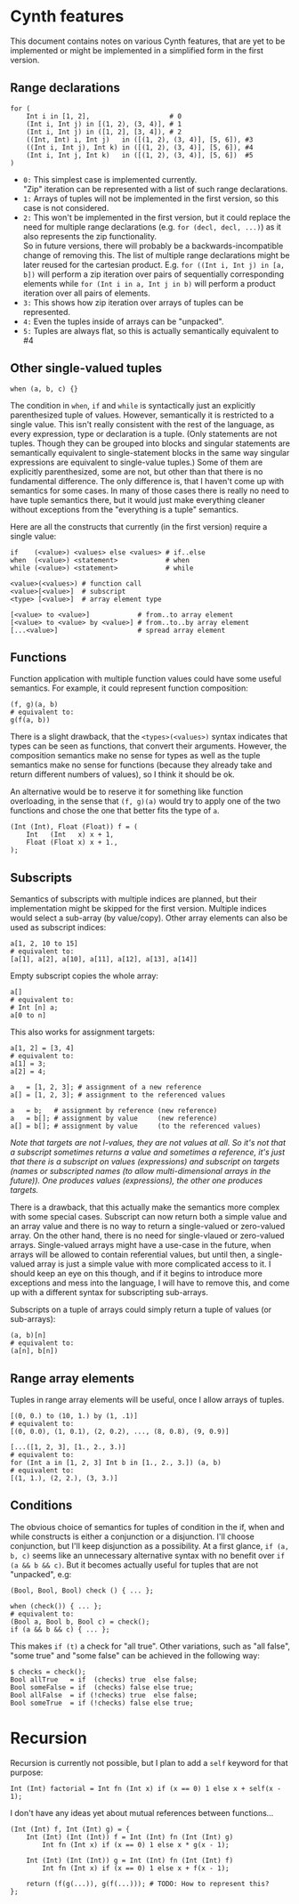 # Cynth features

This document contains notes on various Cynth features, that are yet to be implemented
or might be implemented in a simplified form in the first version.

## Range declarations

```cth
for (
    Int i in [1, 2],                    # 0
    (Int i, Int j) in [(1, 2), (3, 4)], # 1
    (Int i, Int j) in ([1, 2], [3, 4]), # 2
    ((Int, Int) i, Int j)   in ([(1, 2), (3, 4)], [5, 6]), #3
    ((Int i, Int j), Int k) in ([(1, 2), (3, 4)], [5, 6]), #4
    (Int i, Int j, Int k)   in ([(1, 2), (3, 4)], [5, 6])  #5
)
```

* `0:` This simplest case is implemented currently.  
    "Zip" iteration can be represented with a list of such range declarations.
* `1:` Arrays of tuples will not be implemented in the first version, so this case is not considered.
* `2:` This won't be implemented in the first version, but it could replace the need for multiple range
    declarations (e.g. `for (decl, decl, ...)`) as it also represents the zip functionality.  
    So in future versions, there will probably be a backwards-incompatible change of removing this.
    The list of multiple range declarations might be later reused for the cartesian product. E.g.
    `for ((Int i, Int j) in [a, b])` will perform a zip iteration over pairs of sequentially corresponding elements
    while `for (Int i in a, Int j in b)` will perform a product iteration over all pairs of elements.
* `3:` This shows how zip iteration over arrays of tuples can be represented.
* `4:` Even the tuples inside of arrays can be "unpacked".
* `5:` Tuples are always flat, so this is actually semantically equivalent to #4

## Other single-valued tuples

```cth
when (a, b, c) {}
```

The condition in `when`, `if` and `while` is syntactically just an explicitly parenthesized tuple of values.
However, semantically it is restricted to a single value.
This isn't really consistent with the rest of the language, as every expression, type or declaration is a tuple.
(Only statements are not tuples. Though they can be grouped into blocks and singular statements are semantically
equivalent to single-statement blocks in the same way singular expressions are equivalent to single-value tuples.)
Some of them are explicitly parenthesized, some are not, but other than that there is no fundamental difference.
The only difference is, that I haven't come up with semantics for some cases.
In many of those cases there is really no need to have tuple semantics there,
but it would just make everything cleaner without exceptions from the "everything is a tuple" semantics.

Here are all the constructs that currently (in the first version) require a single value:

```cth
if    (<value>) <values> else <values> # if..else
when  (<value>) <statement>            # when
while (<value>) <statement>            # while

<value>(<values>) # function call
<value>[<value>]  # subscript
<type> [<value>]  # array element type

[<value> to <value>]            # from..to array element
[<value> to <value> by <value>] # from..to..by array element
[...<value>]                    # spread array element
```

## Functions

Function application with multiple function values could have some useful semantics.
For example, it could represent function composition:

```cth
(f, g)(a, b)
# equivalent to:
g(f(a, b))
```

There is a slight drawback, that the `<types>(<values>)` syntax indicates that types can be seen as functions,
that convert their arguments. However, the composition semantics make no sense for types as well as
the tuple semantics make no sense for functions (because they already take and return different numbers of values),
so I think it should be ok.

An alternative would be to reserve it for something like function overloading, in the sense that
`(f, g)(a)` would try to apply one of the two functions and chose the one that better fits the type of `a`.

```cth
(Int (Int), Float (Float)) f = (
    Int   (Int   x) x + 1,
    Float (Float x) x + 1.,
);
```

## Subscripts

Semantics of subscripts with multiple indices are planned, but their implementation might be skipped for the first version.
Multiple indices would select a sub-array (by value/copy). Other array elements can also be used as subscript indices:

```
a[1, 2, 10 to 15]
# equivalent to:
[a[1], a[2], a[10], a[11], a[12], a[13], a[14]]
```

Empty subscript copies the whole array:

```cth
a[]
# equivalent to:
# Int [n] a;
a[0 to n]
```

This also works for assignment targets:

```cth
a[1, 2] = [3, 4]
# equivalent to:
a[1] = 3;
a[2] = 4;

a   = [1, 2, 3]; # assignment of a new reference
a[] = [1, 2, 3]; # assignment to the referenced values

a   = b;   # assignment by reference (new reference)
a   = b[]; # assignment by value     (new reference)
a[] = b[]; # assignment by value     (to the referenced values)
```

*Note that targets are not l-values, they are not values at all. So it's not that a subscript
sometimes returns a value and sometimes a reference, it's just that there is a subscript on values (expressions)
and subscript on targets (names or subscripted names (to allow multi-dimensional arrays in the future)).
One produces values (expressions), the other one produces targets.*

There is a drawback, that this actually make the semantics more complex with some special cases.
Subscript can now return both a simple value and an array value
and there is no way to return a single-valued or zero-valued array.
On the other hand, there is no need for single-vlaued or zero-valued arrays.
Single-valued arrays might have a use-case in the future, when arrays will be allowed to contain referential values,
but until then, a single-valued array is just a simple value with more complicated access to it.
I should keep an eye on this though, and if it begins to introduce more exceptions and mess into the language,
I will have to remove this, and come up with a different syntax for subscripting sub-arrays.

Subscripts on a tuple of arrays could simply return a tuple of values (or sub-arrays):

```
(a, b)[n]
# equivalent to:
(a[n], b[n])
```

## Range array elements

Tuples in range array elements will be useful, once I allow arrays of tuples.

```cth
[(0, 0.) to (10, 1.) by (1, .1)]
# equivalent to:
[(0, 0.0), (1, 0.1), (2, 0.2), ..., (8, 0.8), (9, 0.9)]

[...([1, 2, 3], [1., 2., 3.)]
# equivalent to:
for (Int a in [1, 2, 3] Int b in [1., 2., 3.]) (a, b)
# equivalent to:
[(1, 1.), (2, 2.), (3, 3.)]
```

## Conditions

The obvious choice of semantics for tuples of condition in the if, when and while constructs
is either a conjunction or a disjunction. I'll choose conjunction, but I'll keep disjunction as a possibility.
At a first glance, `if (a, b, c)` seems like an unnecessary alternative syntax with no benefit over `if (a && b && c)`.
But it becomes actually useful for tuples that are not "unpacked", e.g:

```cth
(Bool, Bool, Bool) check () { ... };

when (check()) { ... };
# equivalent to:
(Bool a, Bool b, Bool c) = check();
if (a && b && c) { ... };
```

This makes `if (t)` a check for "all true". Other variations, such as "all false", "some true" and "some false"
can be achieved in the following way:

```cth
$ checks = check();
Bool allTrue   = if  (checks) true  else false;
Bool someFalse = if  (checks) false else true;
Bool allFalse  = if (!checks) true  else false;
Bool someTrue  = if (!checks) false else true;
```

# Recursion

Recursion is currently not possible, but I plan to add a `self` keyword for that purpose:

```cth
Int (Int) factorial = Int fn (Int x) if (x == 0) 1 else x + self(x - 1);
```

I don't have any ideas yet about mutual references between functions...

```cth
(Int (Int) f, Int (Int) g) = {
    Int (Int) (Int (Int)) f = Int (Int) fn (Int (Int) g)
        Int fn (Int x) if (x == 0) 1 else x * g(x - 1);

    Int (Int) (Int (Int)) g = Int (Int) fn (Int (Int) f)
        Int fn (Int x) if (x == 0) 1 else x + f(x - 1);

    return (f(g(...)), g(f(...))); # TODO: How to represent this?
};
```

